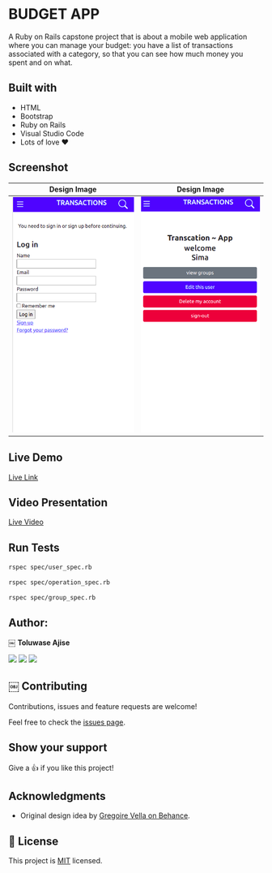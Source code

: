 # BUDGET APP

A Ruby on Rails capstone project that is about a mobile web application where you can manage your budget: you have a list of transactions associated with a category, so that you can see how much money you spent and on what.

## Built with

- HTML
- Bootstrap
- Ruby on Rails
- Visual Studio Code
- Lots of love :heart:

## Screenshot

Design Image  |  Design Image
:-------------------------:|:-------------------------:
![1](img/1.png) | ![2](img/2.png) | ![3](img/3.png) | ![4](img/4.png) | ![5](img/5.png) | ![6](img/6.png)

## Live Demo

[Live Link](https://tolu-transaction.herokuapp.com/users/sign_in)

## Video Presentation
[Live Video](https://www.loom.com/share/8ab2f11064104a7e8af309578583d2cf)

## Run Tests

```
rspec spec/user_spec.rb 
```
```
rspec spec/operation_spec.rb 
```
```
rspec spec/group_spec.rb 
```

## Author:

￼ **Toluwase Ajise**

[<code><img height="26" src="https://upload.wikimedia.org/wikipedia/commons/9/91/Octicons-mark-github.svg"></code>](https://github.com/whoistolu)
[<code><img height="26" src="https://upload.wikimedia.org/wikipedia/sco/thumb/9/9f/Twitter_bird_logo_2012.svg/1200px-Twitter_bird_logo_2012.svg.png"></code>](https://twitter.com/Littletolu)
[<code><img height="26" src="https://upload.wikimedia.org/wikipedia/commons/thumb/c/c9/Linkedin.svg/1200px-Linkedin.svg.png"></code>](https://www.linkedin.com/in/toluwase-ajise-9b40411b2/)

## ￼ Contributing

Contributions, issues and feature requests are welcome!

Feel free to check the [issues page](https://github.com/Whoistolu/budget-app/issues).

## Show your support

Give a 👍 if you like this project!

## Acknowledgments

- Original design idea by [Gregoire Vella on Behance](https://www.behance.net/gregoirevella).

## 📝 License

This project is [MIT](./LICENSE.md) licensed.
